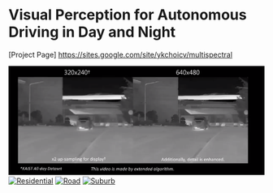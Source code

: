 
# Visual Perception for Autonomous Driving in Day and Night

[Project Page] https://sites.google.com/site/ykchoicv/multispectral

[![Campus](https://github.com/kaist-rcv/multispectral/blob/master/capture1.png)](https://youtu.be/WPjacBXYM_w)
[![Residential](https://multispectral.kaist.ac.kr/ykchoi/capture2.PNG)](https://youtu.be/vXA5Wm9twCA)
[![Road](https://multispectral.kaist.ac.kr/ykchoi/capture3.PNG)](https://youtu.be/NEJa0_KuPpY)
[![Suburb](https://multispectral.kaist.ac.kr/ykchoi/capture4.PNG)](https://youtu.be/9CYuuitYZ8I)
